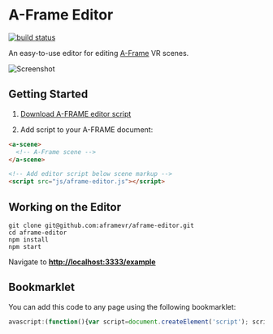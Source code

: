 # A-Frame Editor

[![build status][travis-image]][travis-url]

An easy-to-use editor for editing [A-Frame](https://aframe.io) VR scenes.

<img alt="Screenshot" src="https://cloud.githubusercontent.com/assets/674727/16597664/fd7b9748-42ae-11e6-9ece-3dfe763ea11c.png">

## Getting Started

1. [Download A-FRAME editor script](https://aframevr.github.io/aframe-editor/dist/aframe-editor.js)

2. Add script to your A-FRAME document:

```html
<a-scene>
  <!-- A-Frame scene -->
</a-scene>

<!-- Add editor script below scene markup -->
<script src="js/aframe-editor.js"></script>
```

## Working on the Editor

```
git clone git@github.com:aframevr/aframe-editor.git
cd aframe-editor
npm install
npm start
```

Navigate to __[http://localhost:3333/example](http://localhost:3333/example)__

## Bookmarklet

You can add this code to any page using the following bookmarklet:
```javascript
avascript:(function(){var script=document.createElement('script'); script.src='http://localhost:3333/build/aframe-editor.js';document.head.appendChild(script);})()
```

[travis-image]: https://img.shields.io/travis/aframevr/aframe-editor.svg?style=flat-square
[travis-url]: https://travis-ci.org/aframevr/aframe-editor
